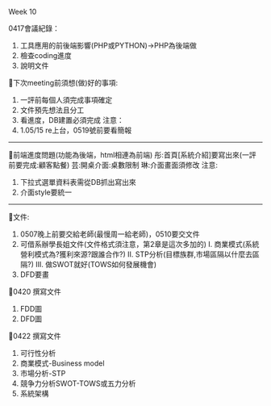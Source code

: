 Week 10

0417會議紀錄：
1.	工具應用的前後端影響(PHP或PYTHON)->PHP為後端做
2.	檢查coding進度
3.	說明文件

📌下次meeting前須想(做)好的事項:
1.	一評前每個人須完成事項確定
2.	文件預先想法且分工
3.	看進度，DB建置必須完成
注意：
1.	1.05/15 re上台，0519號前要看簡報
----------------------------------------------------
📌前端進度問題(功能為後端，html相連為前端)
彤:首頁[系統介紹]要寫出來(一評前要完成:顧客點餐)
芸:開桌介面:桌數限制
琳:介面畫面須修改
注意:
1.	下拉式選單資料表需從DB抓出寫出來
2.	介面style要統一
----------------------------------------------------
📌文件:
1.	0507晚上前要交給老師(最慢周一給老師)，0510要交文件
2.	可借系辦學長姐文件(文件格式須注意，第2章是這次多加的)
I.	商業模式(系統營利模式為?獲利來源?跟誰合作?)
II.	STP分析(目標族群,市場區隔以什麼去區隔?)
III.	做SWOT就好(TOWS如何發展機會)
1.	DFD要畫

📌0420
撰寫文件
1.	FDD圖
2.	DFD圖

📌0422
撰寫文件
1.	可行性分析
2.	商業模式-Business model
3.	市場分析-STP
4.	競争力分析SWOT-TOWS或五力分析
5.	系統架構
